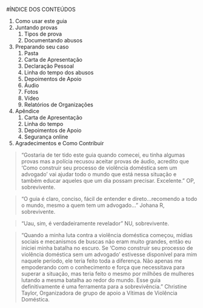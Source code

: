 #ÍNDICE DOS CONTEÚDOS
<ol>
   <li>Como usar este guia</li>
   <li>Juntando provas
      <ol class="sublist">
         <li>Tipos de prova</li>
         <li>Documentando abusos</li>
      </ol>
   </li>
   <li>Preparando seu caso
      <ol class="sublist">
         <li>Pasta</li>
         <li>Carta de Apresentação</li>
         <li>Declaração Pessoal</li>
         <li>Linha do tempo dos abusos</li>
         <li>Depoimentos de Apoio</li>
         <li>Áudio</li>
         <li>Fotos</li>
         <li>Vídeo</li>
         <li>Relatórios de Organizações</li>
      </ol>
   </li>
   <li>Apêndice
      <ol class="sublist">
         <li>Carta de Apresentação</li>
         <li>Linha do tempo</li>
         <li>Depoimentos de Apoio</li>
         <li>Segurança online</li>
      </ol>
   </li>
   <li>Agradecimentos e Como Contribuir</li>
</ol>
<blockquote>“Gostaria de ter tido este guia quando comecei, eu tinha algumas provas mas a polícia recusou aceitar provas de áudio, acredito que ‘Como construir seu processo de violência doméstica sem um advogado’ vai ajudar todo o mundo que está nessa situação e também educar aqueles que um dia possam precisar. Excelente.” <span>OP, sobrevivente.</span></blockquote>
<blockquote>“O guia é claro, conciso, fácil de entender e direto...recomendo a todo o mundo, mesmo a quem tem um advogado…”  <span>Johana R, sobrevivente.</span></blockquote>
<blockquote>“Uau, sim, é verdadeiramente revelador”  <span>NU, sobrevivente.</span></blockquote>
<blockquote>“Quando a minha luta contra a violência doméstica começou, mídias sociais e mecanismos de buscas não eram muito grandes, então eu iniciei minha batalha no escuro. Se ‘Como construir seu processo de violência doméstica sem um advogado’ estivesse disponível para mim naquele período, ele teria feito toda a diferença. Não apenas me empoderando com o conhecimento e força que necessitava para superar a situação, mas teria feito o mesmo por milhões de mulheres lutando a mesma batalha ao redor do mundo. Esse guia definitivamente é uma ferramenta para a sobrevivência.”  <span>Christine Taylor, Organizadora de grupo de apoio a Vítimas de Violência Doméstica.</span></blockquote>